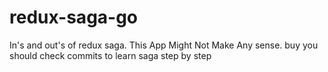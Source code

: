 # redux-saga-go
In's and out's of redux saga. This App Might Not Make Any sense. buy you should check commits to learn saga step by step
